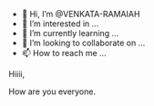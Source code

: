 - 👋 Hi, I’m @VENKATA-RAMAIAH
- 👀 I’m interested in ...
- 🌱 I’m currently learning ...
- 💞️ I’m looking to collaborate on ...
- 📫 How to reach me ...

<!---
VENKATA-RAMAIAH/VENKATA-RAMAIAH is a ✨ special ✨ repository because its `README.md` (this file) appears on your GitHub profile.
You can click the Preview link to take a look at your changes.
--->

Hiiii,

 How are you everyone.
